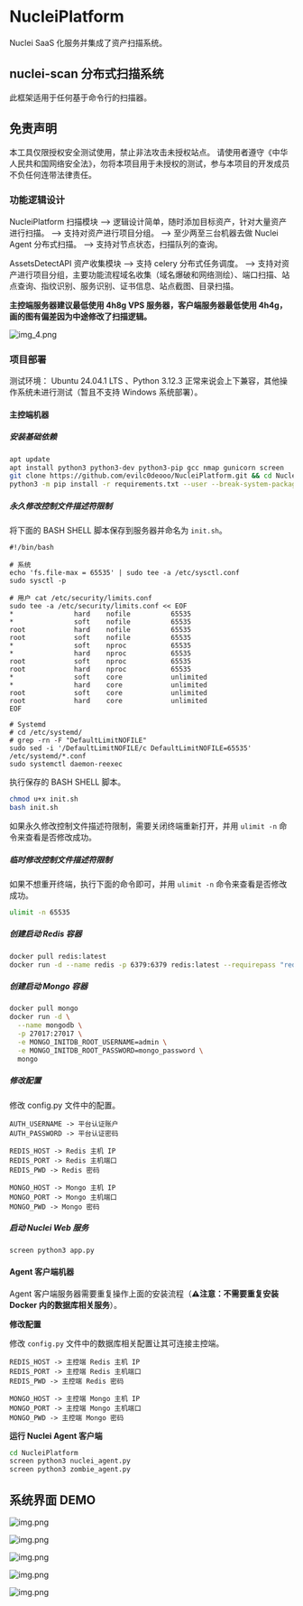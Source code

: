 # NucleiPlatform

Nuclei SaaS 化服务并集成了资产扫描系统。

## nuclei-scan 分布式扫描系统

此框架适用于任何基于命令行的扫描器。

## 免责声明

本工具仅限授权安全测试使用，禁止非法攻击未授权站点。
请使用者遵守《中华人民共和国网络安全法》，勿将本项目用于未授权的测试，参与本项目的开发成员不负任何连带法律责任。

### 功能逻辑设计

NucleiPlatform 扫描模块
—> 逻辑设计简单，随时添加目标资产，针对大量资产进行扫描。
—> 支持对资产进行项目分组。
—> 至少两至三台机器去做 Nuclei Agent 分布式扫描。
—> 支持对节点状态，扫描队列的查询。

AssetsDetectAPI 资产收集模块
—> 支持 celery 分布式任务调度。
—> 支持对资产进行项目分组，主要功能流程域名收集（域名爆破和网络测绘）、端口扫描、站点查询、指纹识别、服务识别、证书信息、站点截图、目录扫描。

__主控端服务器建议最低使用 4h8g VPS 服务器，客户端服务器最低使用 4h4g，画的图有偏差因为中途修改了扫描逻辑。__

![img_4.png](images/img_4.png)

### 项目部署

测试环境： Ubuntu 24.04.1 LTS 、Python 3.12.3
正常来说会上下兼容，其他操作系统未进行测试（暂且不支持 Windows 系统部署）。

#### 主控端机器

##### 安装基础依赖

```bash
apt update 
apt install python3 python3-dev python3-pip gcc nmap gunicorn screen
git clone https://github.com/evilc0deooo/NucleiPlatform.git && cd NucleiPlatform
python3 -m pip install -r requirements.txt --user --break-system-packages
```

##### 永久修改控制文件描述符限制

将下面的 BASH SHELL 脚本保存到服务器并命名为 `init.sh`。

```shell
#!/bin/bash

# 系统
echo 'fs.file-max = 65535' | sudo tee -a /etc/sysctl.conf
sudo sysctl -p

# 用户 cat /etc/security/limits.conf
sudo tee -a /etc/security/limits.conf << EOF
*               hard    nofile          65535
*               soft    nofile          65535
root            hard    nofile          65535
root            soft    nofile          65535
*               soft    nproc           65535
*               hard    nproc           65535
root            soft    nproc           65535
root            hard    nproc           65535
*               soft    core            unlimited
*               hard    core            unlimited
root            soft    core            unlimited
root            hard    core            unlimited
EOF

# Systemd  
# cd /etc/systemd/
# grep -rn -F "DefaultLimitNOFILE"
sudo sed -i '/DefaultLimitNOFILE/c DefaultLimitNOFILE=65535' /etc/systemd/*.conf
sudo systemctl daemon-reexec
```

执行保存的 BASH SHELL 脚本。
```bash
chmod u+x init.sh
bash init.sh
```

如果永久修改控制文件描述符限制，需要关闭终端重新打开，并用 `ulimit -n` 命令来查看是否修改成功。

##### 临时修改控制文件描述符限制

如果不想重开终端，执行下面的命令即可，并用 `ulimit -n` 命令来查看是否修改成功。

```bash
ulimit -n 65535
```

##### 创建启动 Redis 容器

```bash
docker pull redis:latest
docker run -d --name redis -p 6379:6379 redis:latest --requirepass "redis_password"
```

##### 创建启动 Mongo 容器

```bash
docker pull mongo
docker run -d \
  --name mongodb \
  -p 27017:27017 \
  -e MONGO_INITDB_ROOT_USERNAME=admin \
  -e MONGO_INITDB_ROOT_PASSWORD=mongo_password \
  mongo
```

##### 修改配置

修改 config.py 文件中的配置。

```
AUTH_USERNAME -> 平台认证账户
AUTH_PASSWORD -> 平台认证密码

REDIS_HOST -> Redis 主机 IP
REDIS_PORT -> Redis 主机端口
REDIS_PWD -> Redis 密码

MONGO_HOST -> Mongo 主机 IP
MONGO_PORT -> Mongo 主机端口
MONGO_PWD -> Mongo 密码
```

##### 启动 Nuclei Web 服务

```bash
screen python3 app.py
```

#### Agent 客户端机器

Agent 客户端服务器需要重复操作上面的安装流程（**⚠️注意：不需要重复安装 Docker 内的数据库相关服务**）。

__修改配置__

修改 `config.py` 文件中的数据库相关配置让其可连接主控端。

```
REDIS_HOST -> 主控端 Redis 主机 IP
REDIS_PORT -> 主控端 Redis 主机端口
REDIS_PWD -> 主控端 Redis 密码

MONGO_HOST -> 主控端 Mongo 主机 IP
MONGO_PORT -> 主控端 Mongo 主机端口
MONGO_PWD -> 主控端 Mongo 密码
```

__运行 Nuclei Agent 客户端__

```bash
cd NucleiPlatform
screen python3 nuclei_agent.py
screen python3 zombie_agent.py
```

## 系统界面 DEMO

![img.png](images/img.png)

![img.png](images/img_3.png)

![img.png](images/img2.png)

![img.png](images/img_1.png)

![img.png](images/img_2.png)

